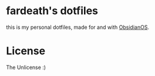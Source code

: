 # fardeath's dotfiles
this is my personal dotfiles, made for and with [ObsidianOS](https://obsidianos.xyz).

# License
The Unlicense :)
